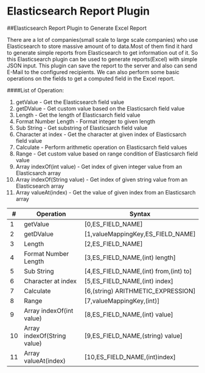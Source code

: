 # Elasticsearch Report Plugin
##Elasticsearch Report Plugin to Generate Excel Report

There are a lot of companies(small scale to large scale companies) who use Elasticsearch to store massive amount of to data.Most of them find it hard to generate simple reports from Elasticsearch to get information out of it.  So this Elasticsearch plugin can be used to generate reports(Excel) with simple JSON input. This plugin can save the report to the server and also can send E-Mail to the configured recipients. We can also perform some basic operations on the fields to get a computed field in the Excel report.

####List of Operation: 

1. getValue -  Get the Elasticsearch field value
2. getDValue - Get custom value based on the Elasticsarch field value
3. Length - Get the length of Elasticsarch field value
4. Format Number Length - Format integer to given length
5. Sub String - Get substring of Elasticsarch field value
6. Character at index - Get the character at given index of Elasticsarch field value
7. Calculate - Perform arithmetic operation on Elasticsarch field values
8. Range - Get custom value based on range condition of Elasticsarch field value
9. Array indexOf(int value) - Get index of given integer value from an Elasticsarch array
10. Array indexOf(String value) - Get index of given string value from an Elasticsearch array 
11. Array valueAt(index) - Get the value of given index from an Elasticsarch array



| # | Operation | Syntax |
|---|-----------|---------|
|1|getValue|[0,ES_FIELD_NAME]|
|2|getDValue |[1,valueMappingKey,ES_FIELD_NAME]|
|3|Length |[2,ES_FIELD_NAME]|
|4|Format Number Length|[3,ES_FIELD_NAME,(int) length]|
|5|Sub String|[4,ES_FIELD_NAME,(int) from,(int) to]|
|6|Character at index |[5,ES_FIELD_NAME,(int) index]|
|7|Calculate |[6,(string) ARITHMETIC_EXPRESSION]|
|8|Range |[7,valueMappingKey,(int)]|
|9|Array indexOf(int value) |[8,ES_FIELD_NAME,(int) value]|
|10|Array indexOf(String value)|[9,ES_FIELD_NAME,(string) value]|
|11|Array valueAt(index) |[10,ES_FIELD_NAME,(int)index]|





